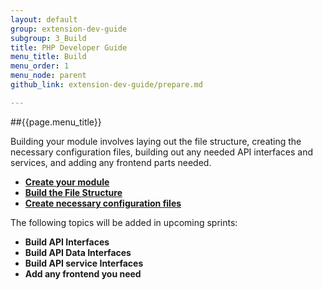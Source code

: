 ```yaml
---
layout: default
group: extension-dev-guide
subgroup: 3_Build
title: PHP Developer Guide
menu_title: Build
menu_order: 1
menu_node: parent
github_link: extension-dev-guide/prepare.md

---
```


##{{page.menu_title}}

Building your module involves laying out the file structure, creating the necessary configuration files, building out any needed API interfaces and services, and adding any frontend parts needed.


* [__Create your module__](create_module.html)
* [__Build the File Structure__](create_module.html#create-module-file-structure)
* [__Create necessary configuration files__](required-configuration-files.html)

The following topics will be added in upcoming sprints:

* __Build API Interfaces__
* __Build API Data Interfaces__
* __Build API service Interfaces__
* __Add any frontend you need__